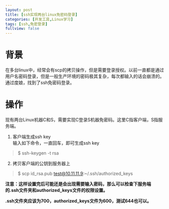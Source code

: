 ```yaml
---
layout: post
title: [ssh实现两台linux免密码登录]
categories: [开发工具,Linux学习]
tags: [ssh,免密登录]
fullview: false
---
```

# 背景

在多台linux中，经常会有scp的拷贝操作，但是需要登录授权。以前一直都是通过用户名密码登录，但是一般生产环境的密码极其复杂，每次都输入的话会崩溃的。通过度娘，找到了ssh免密码登录。

# 操作

现有两台Linux机器C和S，需要实现C登录S机器免密码。这里C指客户端，S指服务端。

1. 客户端生成ssh key  
输入如下命令，一直回车，即可生成ssh key
> $ ssh-keygen -t rsa

2. 拷贝客户端的公钥到服务器上
> $ scp id_rsa.pub test@10.11.11.9:~/.ssh/authorized_keys

**注意：这样设置完后可能还是会出现需要输入密码，那么可以检查下服务端的.ssh文件夹和authorized_keys文件的权限设置。**

**.ssh文件夹应该为700，authorized_keys文件为600，测试644也可以。**
